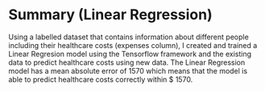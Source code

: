 # Summary (Linear Regression)

Using a labelled dataset that contains information about different people including their healthcare costs (expenses column), I created and trained a Linear Regresion model using the Tensorflow framework and the existing data to predict healthcare costs using new data. The Linear Regression model has a mean absolute error of 1570 which means that the model is able to predict healthcare costs correctly within $ 1570.  

